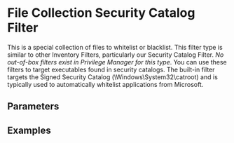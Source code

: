 [title]: # (File Collection Security Catalog Filter)
[tags]: # (filter types)
[priority]: # (2)
# File Collection Security Catalog Filter

This is a special collection of files to whitelist or blacklist. This filter type is similar to other Inventory Filters, particularly our Security Catalog Filter. *No out-of-box filters exist in Privilege Manager for this type*. You can use these filters to target executables found in security catalogs. The built-in filter targets the Signed Security Catalog (\Windows\System32\catroot\) and is typically used to automatically whitelist applications from Microsoft.

## Parameters

## Examples